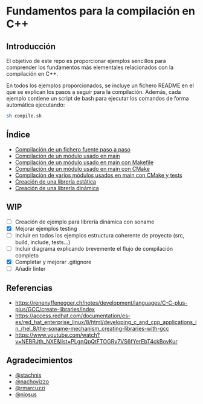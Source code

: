 # Fundamentos para la compilación en C++

## Introducción

El objetivo de este repo es proporcionar ejemplos sencillos para comprender los fundamentos más elementales relacionados con la compilación en C++.

En todos los ejemplos proporcionados, se incluye un fichero README en el que se explican los pasos a seguir para la compilación. Además, cada ejemplo contiene un script de bash para ejecutar los comandos de forma automática ejecutando:

```bash
sh compile.sh
```

## Índice

- [Compilación de un fichero fuente paso a paso](/compilacion_pasos/README.md)
- [Compilación de un módulo usado en main](/compilacion_modulo/README.md)
- [Compilación de un módulo usado en main con Makefile](/compilacion_modulo_makefile/README.md)
- [Compilación de un módulo usado en main con CMake](/compilacion_modulo_cmake/README.md)
- [Compilación de varios módulos usados en main con CMake y tests](/modulos_cmake_testing/README.md)
- [Creación de una librería estática](/lib_estatica/README.md)
- [Creación de una librería dinámica](/lib_dinamica/README.md)

## WIP
- [ ] Creación de ejemplo para librería dinámica con soname
- [X] Mejorar ejemplos testing
- [ ] Incluir en todos los ejemplos estructura coherente de proyecto (src, build, include, tests...)
- [ ] Incluir diagrama explicando brevemente el flujo de compilación completo
- [X] Completar y mejorar .gitignore
- [ ] Añadir linter
## Referencias

- https://renenyffenegger.ch/notes/development/languages/C-C-plus-plus/GCC/create-libraries/index
- https://access.redhat.com/documentation/es-es/red_hat_enterprise_linux/8/html/developing_c_and_cpp_applications_in_rhel_8/the-soname-mechanism_creating-libraries-with-gcc
- https://www.youtube.com/watch?v=NEBRJth_NXE&list=PLgnQpQtFTOGRv7VS6fYerEbT4ckBovKur

## Agradecimientos
- [@stachnis](https://github.com/stachnis)
- [@nachovizzo](https://github.com/nachovizzo)
- [@rmarcuzzi](https://github.com/rmarcuzzi)
- [@niosus](https://github.com/niosus)